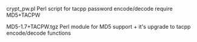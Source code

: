 crypt_pw.pl
    Perl script for tacpp password encode/decode
    require MD5+TACPW

MD5-1.7+TACPW.tgz
    Perl module for MD5 support + it's upgrade to tacpp encode/decode functions

